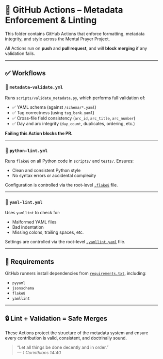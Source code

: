 # 📁 GitHub Actions – Metadata Enforcement & Linting

This folder contains GitHub Actions that enforce formatting, metadata integrity, and style across the Mental Prayer Project.

All Actions run on **push** and **pull request**, and will **block merging** if any validation fails.

---

## ✅ Workflows

### 🧪 `metadata-validate.yml`

Runs `scripts/validate_metadata.py`, which performs full validation of:

- ✅ YAML schema (against `/schema/*.yaml`)
- ✅ Tag correctness (using `tag_bank.yaml`)
- ✅ Cross-file field consistency (`arc_id`, `arc_title`, `arc_number`)
- ✅ Day and arc integrity (`day_count`, duplicates, ordering, etc.)

**Failing this Action blocks the PR.**

---

### 🐍 `python-lint.yml`

Runs `flake8` on all Python code in `scripts/` and `tests/`. Ensures:

- Clean and consistent Python style
- No syntax errors or accidental complexity

Configuration is controlled via the root-level [`.flake8`](../.flake8) file.

---

### 📄 `yaml-lint.yml`

Uses `yamllint` to check for:

- Malformed YAML files
- Bad indentation
- Missing colons, trailing spaces, etc.

Settings are controlled via the root-level [`.yamllint.yaml`](../.yamllint.yaml) file.

---

## 🧰 Requirements

GitHub runners install dependencies from [`requirements.txt`](../requirements.txt), including:

- `pyyaml`
- `jsonschema`
- `flake8`
- `yamllint`

---

## 🔒 Lint + Validation = Safe Merges

These Actions protect the structure of the metadata system and ensure every contribution is valid, consistent, and doctrinally sound.

> “Let all things be done decently and in order.”  
> — *1 Corinthians 14:40*
